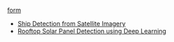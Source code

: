  [form](https://docs.google.com/forms/d/e/1FAIpQLSd0TiEf7SsHMS7dvnkUzUZBiXKq-0Ctv8ejjNjbubR4LHfGtg/viewform)


*  [Ship Detection from Satellite Imagery](https://github.com/Spartificial/yt-acad-projs/blob/main/sdsi0922.ipynb)
*  [Rooftop Solar Panel Detection using Deep Learning](https://github.com/Spartificial/yt-acad-projs/blob/main/rspd-1222.ipynb) 
